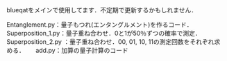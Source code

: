 blueqatをメインで使用してます．不定期で更新するかもしれません．　　

Entanglement.py：量子もつれ(エンタングルメント)を作るコード．　　
Superposition_1.py：量子重ね合わせ．0と1が50％ずつの確率で測定．　　
Superposition_2.py ：量子重ね合わせ．00, 01, 10, 11の測定回数をそれぞれ求める．　　
add.py：加算の量子計算のコード　　
